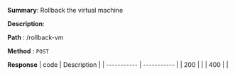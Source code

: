 **Summary**: Rollback the virtual machine

**Description**:

**Path** : /rollback-vm

**Method** : `POST`

**Response**
| code      | Description |
| ----------- | ----------- |
|  200   |       |
|  400   |       |

